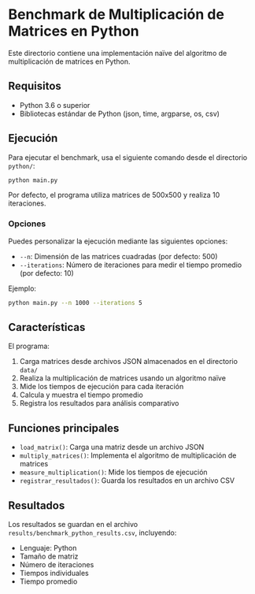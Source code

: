 # Benchmark de Multiplicación de Matrices en Python

Este directorio contiene una implementación naïve del algoritmo de multiplicación de matrices en Python.

## Requisitos

- Python 3.6 o superior
- Bibliotecas estándar de Python (json, time, argparse, os, csv)

## Ejecución

Para ejecutar el benchmark, usa el siguiente comando desde el directorio `python/`:

```bash
python main.py
```

Por defecto, el programa utiliza matrices de 500x500 y realiza 10 iteraciones.

### Opciones

Puedes personalizar la ejecución mediante las siguientes opciones:

- `--n`: Dimensión de las matrices cuadradas (por defecto: 500)
- `--iterations`: Número de iteraciones para medir el tiempo promedio (por defecto: 10)

Ejemplo:

```bash
python main.py --n 1000 --iterations 5
```

## Características

El programa:
1. Carga matrices desde archivos JSON almacenados en el directorio `data/`
2. Realiza la multiplicación de matrices usando un algoritmo naïve
3. Mide los tiempos de ejecución para cada iteración
4. Calcula y muestra el tiempo promedio
5. Registra los resultados para análisis comparativo

## Funciones principales

- `load_matrix()`: Carga una matriz desde un archivo JSON
- `multiply_matrices()`: Implementa el algoritmo de multiplicación de matrices
- `measure_multiplication()`: Mide los tiempos de ejecución
- `registrar_resultados()`: Guarda los resultados en un archivo CSV

## Resultados

Los resultados se guardan en el archivo `results/benchmark_python_results.csv`, incluyendo:

- Lenguaje: Python
- Tamaño de matriz
- Número de iteraciones
- Tiempos individuales
- Tiempo promedio
